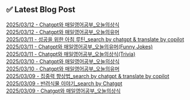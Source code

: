 
## ✅ Latest Blog Post
 
[2025/03/12 - Chatgpt와 매일영어공부_오늘의상식](https://3hongstore.tistory.com/91) <br/>
[2025/03/12 - Chatgpt와 매일영어공부_오늘의유머](https://3hongstore.tistory.com/90) <br/>
[2025/03/11 - 성공을 위한 아침 루틴_search by chatgpt &amp; translate by copilot](https://3hongstore.tistory.com/89) <br/>
[2025/03/11 - Chatgpt와 매일영어공부_오늘의유머(Funny Jokes)](https://3hongstore.tistory.com/88) <br/>
[2025/03/11 - Chatgpt와 매일영어공부_오늘의상식(Trivia)](https://3hongstore.tistory.com/87) <br/>
[2025/03/10 - Chatgpt와 매일영어공부_오늘의상식](https://3hongstore.tistory.com/86) <br/>
[2025/03/10 - Chatgpt와 매일영어공부_오늘의유머](https://3hongstore.tistory.com/85) <br/>
[2025/03/09 - 집중력 향상법_search by chatgpt &amp; translate by copilot](https://3hongstore.tistory.com/84) <br/>
[2025/03/09 - 반려식물 이야기_search by Chatgpt](https://3hongstore.tistory.com/83) <br/>
[2025/03/09 - Chatgpt와 매일영어공부_오늘의상식](https://3hongstore.tistory.com/82) <br/>
